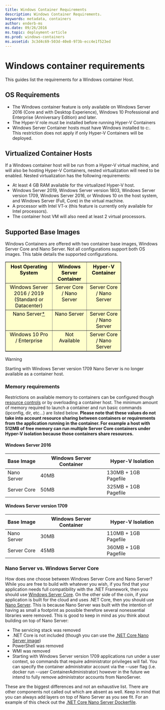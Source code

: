 ```yaml
---
title: Windows Container Requirements
description: Windows Container Requirements.
keywords: metadata, containers
author: enderb-ms
ms.date: 09/26/2016
ms.topic: deployment-article
ms.prod: windows-containers
ms.assetid: 3c3d4c69-503d-40e8-973b-ecc4e1f523ed
---
```


# Windows container requirements

This guides list the requirements for a Windows container Host.

## OS Requirements

- The Windows container feature is only available on Windows Server 2016 (Core and with Desktop Experience), Windows 10 Professional and Enterprise (Anniversary Edition) and later.
- The Hyper-V role must be installed before running Hyper-V Containers
- Windows Server Container hosts must have Windows installed to c:\. This restriction does not apply if only Hyper-V Containers will be deployed.

## Virtualized Container Hosts

If a Windows container host will be run from a Hyper-V virtual machine, and will also be hosting Hyper-V Containers, nested virtualization will need to be enabled. Nested virtualization has the following requirements:

- At least 4 GB RAM available for the virtualized Hyper-V host.
- Windows Server 2019, Windows Server version 1803, Windows Server version 1709, Windows Server 2016, or Windows 10 on the host system, and Windows Server (Full, Core) in the virtual machine.
- A processor with Intel VT-x (this feature is currently only available for Intel processors).
- The container host VM will also need at least 2 virtual processors.

## Supported Base Images

Windows Containers are offered with two container base images, Windows Server Core and Nano Server. Not all configurations support both OS images. This table details the supported configurations.

<table border="1" style="background-color:FFFFCC;border-collapse:collapse;border:1px solid FFCC00;color:000000;width:75%" cellpadding="5" cellspacing="5">
<thead>
<tr valign="top">
<th><center>Host Operating System</center></th>
<th><center>Windows Server Container</center></th>
<th><center>Hyper-V Container</center></th>
</tr>
</thead>
<tbody>
<tr valign="top">
<td><center>Windows Server 2016 / 2019 (Standard or Datacenter)</center></td>
<td><center>Server Core / Nano Server</center></td>
<td><center>Server Core / Nano Server</center></td>
</tr>
<tr valign="top">
<td><center>Nano Server<a href="#warn-1">*</a></center></td>
<td><center> Nano Server</center></td>
<td><center>Server Core / Nano Server</center></td>
</tr>
<tr valign="top">
<td><center>Windows 10 Pro / Enterprise</center></td>
<td><center>Not Available</center></td>
<td><center>Server Core / Nano Server</center></td>
</tr>
</tbody>
</table>

> [!Warning]  
> <span id="warn-1">Starting with Windows Server version 1709 Nano Server is no longer available as a container host.</span>


### Memory requirements
Restrictions on available memory to containers can be configured though [resource controls](https://docs.microsoft.com/en-us/virtualization/windowscontainers/manage-containers/resource-controls) or by overloading a container host.  The minimum amount of memory required to launch a container and run basic commands (ipconfig, dir, etc...) are listed below.  __Please note that these values do not take into account resource sharing between containers or requirements from the application running in the container.  For example a host with 512MB of free memory can run multiple Server Core containers under Hyper-V isolation because those containers share resources.__

#### Windows Server 2016
| Base Image  | Windows Server Container | Hyper-V Isolation    |
| ----------- | ------------------------ | -------------------- |
| Nano Server | 40MB                     | 130MB + 1GB Pagefile |
| Server Core | 50MB                     | 325MB + 1GB Pagefile |

#### Windows Server version 1709
| Base Image  | Windows Server Container | Hyper-V Isolation    |
| ----------- | ------------------------ | -------------------- |
| Nano Server | 30MB                     | 110MB + 1GB Pagefile |
| Server Core | 45MB                     | 360MB + 1GB Pagefile |


### Nano Server vs. Windows Server Core

How does one choose between Windows Server Core and Nano Server? While you are free to build with whatever you wish, if you find that your application needs full compatibility with the .NET Framework, then you should use [Windows Server Core](https://hub.docker.com/r/microsoft/windowsservercore/). On the other side of the coin, if your application is built for the cloud and uses .NET Core, then you should use [Nano Server](https://hub.docker.com/r/microsoft/nanoserver/). This is because Nano Server was built with the intention of having as small a footprint as possible therefore several nonessential libraries were removed. This is good to keep in mind as you think about building on top of Nano Server:

- The servicing stack was removed
- .NET Core is not included (though you can use the [.NET Core Nano Server image](https://hub.docker.com/r/microsoft/dotnet/))
- PowerShell was removed
- WMI was removed
- Starting with Windows Server version 1709 applications run under a user context, so commands that require administrator privileges will fail. You can specify the container administrator account via the --user flag (i.e. docker run --user ContainerAdministrator) however in the future we intend to fully remove administrator accounts from NanoServer.

These are the biggest differences and not an exhaustive list. There are other components not called out which are absent as well. Keep in mind that you can always add layers on top of Nano Server as you see fit. For an example of this check out the [.NET Core Nano Server Dockerfile](https://github.com/dotnet/dotnet-docker/blob/master/2.1/sdk/nanoserver-1803/amd64/Dockerfile).

